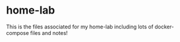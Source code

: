 # home-lab
This is the files associated for my home-lab including lots of docker-compose files and notes!
